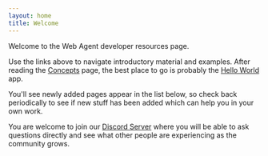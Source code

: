 ```yaml
---
layout: home
title: Welcome
---
```

Welcome to the Web Agent developer resources page.

Use the links above to navigate introductory material and examples. After
reading the [Concepts](/blog/2024/11/27/Concepts.html) page, the best place to go is probably the [Hello World](#) app.

You'll see newly added pages appear in the list below, so check back periodically to
see if new stuff has been added which can help you in your own work.

You are welcome to join our [Discord Server](https://some.server) where you will be able
to ask questions directly and see what other people are experiencing as the community grows.
